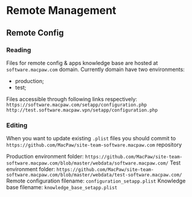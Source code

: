 # Remote Management

## Remote Config

### Reading

Files for remote config & apps knowledge base are hosted at `software.macpaw.com`  domain. 
Currently domain have two environments:
- production;
- test;

Files accessible through following links respectively:
`https://software.macpaw.com/setapp/configuration.php`
`http://test.software.macpaw.vpn/setapp/configuration.php`

### Editing

When you want to update existing `.plist` files you should commit to `https://github.com/MacPaw/site-team-software.macpaw.com`  repository

Production environment folder: `https://github.com/MacPaw/site-team-software.macpaw.com/blob/master/webdata/software.macpaw.com/`
Test environment folder:
`https://github.com/MacPaw/site-team-software.macpaw.com/blob/master/webdata/test-software.macpaw.com/`
Remote configuration filename:  `configuration_setapp.plist`
Knowledge base filename:  `knowledge_base_setapp.plist`
